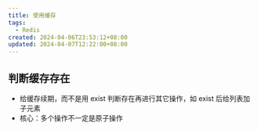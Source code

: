 ```yaml
---
title: 使用缓存
tags:
  - Redis
created: 2024-04-06T23:53:12+08:00
updated: 2024-04-07T12:22:00+08:00
---
```


## 判断缓存存在

- 给缓存续期，而不是用 exist 判断存在再进行其它操作，如 exist 后给列表加子元素
- 核心：多个操作不一定是原子操作
